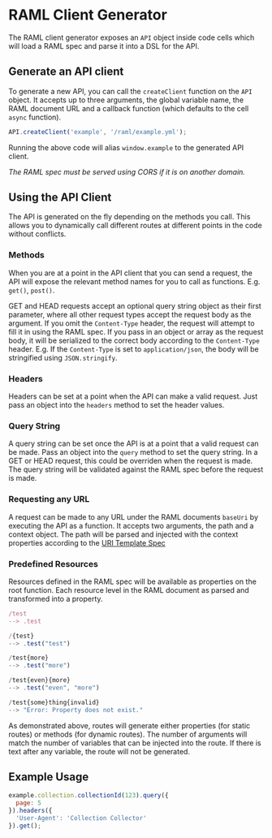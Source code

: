 # RAML Client Generator

The RAML client generator exposes an `API` object inside code cells which will load a RAML spec and parse it into a DSL for the API.

## Generate an API client

To generate a new API, you can call the `createClient` function on the `API` object. It accepts up to three arguments, the global variable name, the RAML document URL and a callback function (which defaults to the cell `async` function).

```js
API.createClient('example', '/raml/example.yml');
```

Running the above code will alias `window.example` to the generated API client.

*The RAML spec must be served using CORS if it is on another domain.*

## Using the API Client

The API is generated on the fly depending on the methods you call. This allows you to dynamically call different routes at different points in the code without conflicts.

### Methods

When you are at a point in the API client that you can send a request, the API will expose the relevant method names for you to call as functions. E.g. `get()`, `post()`.

GET and HEAD requests accept an optional query string object as their first parameter, where all other request types accept the request body as the argument. If you omit the `Content-Type` header, the request will attempt to fill it in using the RAML spec. If you pass in an object or array as the request body, it will be serialized to the correct body according to the `Content-Type` header. E.g. If the `Content-Type` is set to `application/json`, the body will be stringified using `JSON.stringify`.

### Headers

Headers can be set at a point when the API can make a valid request. Just pass an object into the `headers` method to set the header values.

### Query String

A query string can be set once the API is at a point that a valid request can be made. Pass an object into the `query` method to set the query string. In a GET or HEAD request, this could be overriden when the request is made. The query string will be validated against the RAML spec before the request is made.

### Requesting any URL

A request can be made to any URL under the RAML documents `baseUri` by executing the API as a function. It accepts two arguments, the path and a context object. The path will be parsed and injected with the context properties according to the [URI Template Spec](https://tools.ietf.org/html/rfc6570)

### Predefined Resources

Resources defined in the RAML spec will be available as properties on the root function. Each resource level in the RAML document as parsed and transformed into a property.

```js
/test
--> .test

/{test}
--> .test("test")

/test{more}
--> .test("more")

/test{even}{more}
--> .test("even", "more")

/test{some}thing{invalid}
--> "Error: Property does not exist."
```

As demonstrated above, routes will generate either properties (for static routes) or methods (for dynamic routes). The number of arguments will match the number of variables that can be injected into the route. If there is text after any variable, the route will not be generated.

## Example Usage

```js
example.collection.collectionId(123).query({
  page: 5
}).headers({
  'User-Agent': 'Collection Collector'
}).get();
```
